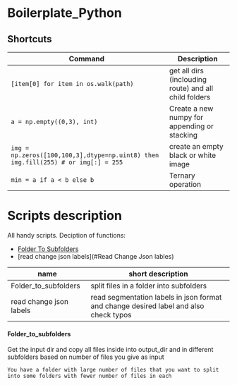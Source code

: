 # Boilerplate_Python

## Shortcuts
| Command | Description |
| --- | --- |
| `[item[0] for item in os.walk(path)` | get all dirs (inclouding route) and all child folders |
| `a = np.empty((0,3), int)` | Create a new numpy for appending or stacking |
| `img = np.zeros([100,100,3],dtype=np.uint8) then img.fill(255) # or img[:] = 255` | create an empty black or white image
| `min = a if a < b else b` | Ternary operation

# Scripts description
All handy scripts. Deciption of functions:
- [Folder To Subfolders](#Folder_to_subfolders)
- [read change json labels](#Read Change Json lables)


| name | short description | 
| --- | --- | 
| Folder_to_subfolders | split files in a folder into subfolders |
| read change json labels | read segmentation labels in json format and change desired label and also check typos |


#### Folder_to_subfolders
Get the input dir and copy all files inside into output_dir and in different subfolders based on number of files you give as input
```More description:
You have a folder with large number of files that you want to split into some folders with fewer number of files in each
```
